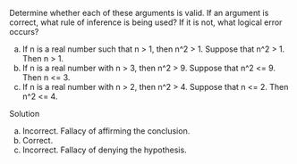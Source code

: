 Determine whether each of these arguments is valid. If an argument is correct, what rule of inference is being used? If it is not, what logical error occurs?

1. If n is a real number such that n > 1, then n^2 > 1. Suppose that n^2 > 1. Then n > 1.
2. If n is a real number with n > 3, then n^2 > 9. Suppose that n^2 <= 9. Then n <= 3.
3. If n is a real number with n > 2, then n^2 > 4. Suppose that n <= 2. Then n^2 <= 4.

Solution

1. Incorrect. Fallacy of affirming the conclusion.
2. Correct.
3. Incorrect. Fallacy of denying the hypothesis.


<style type="text/css">
    ol { list-style-type: lower-alpha; }
</style>